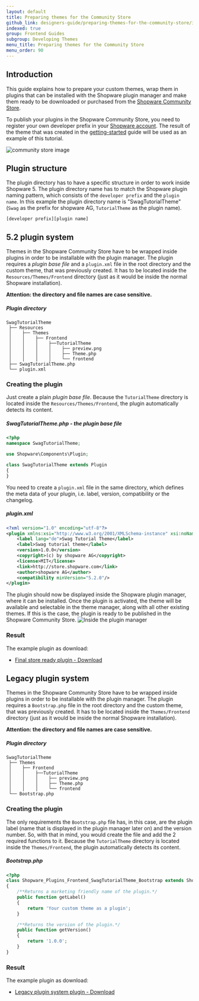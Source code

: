 ```yaml
---
layout: default
title: Preparing themes for the Community Store
github_link: designers-guide/preparing-themes-for-the-community-store/index.md
indexed: true
group: Frontend Guides
subgroup: Developing Themes
menu_title: Preparing themes for the Community Store
menu_order: 90
---
```


## Introduction
This guide explains how to prepare your custom themes, wrap them in plugins that can be installed with the Shopware plugin manager and make them ready to be downloaded or purchased from the [Shopware Community Store](http://store.shopware.com/en/).

To publish your plugins in the Shopware Community Store, you need to register your own developer prefix in your [Shopware account](https://account.shopware.com). The result of the theme that was created in the [getting-started](../getting-started/) guide will be used as an example of this tutorial.

![community store image](img-store.jpg)

## Plugin structure
The plugin directory has to have a specific structure in order to work inside Shopware 5. The plugin directory name has to match the Shopware plugin naming pattern, which consists of the `developer prefix` and the `plugin name`. In this example the plugin directory name is "SwagTutorialTheme" (`Swag` as the prefix for shopware AG, `TutorialTheme` as the plugin name).

```
[developer prefix][plugin name]
```

## 5.2 plugin system

Themes in the Shopware Community Store have to be wrapped inside plugins in order to be installable with the plugin manager. The plugin requires a *plugin base file* and a `plugin.xml` file in the root directory and the custom theme, that was previously created. It has to be located inside the `Resources/Themes/Frontend` directory (just as it would be inside the normal Shopware installation).

**Attention: the directory and file names are case sensitive.**

##### Plugin directory
```
SwagTutorialTheme
 ├── Resources
 │    ├── Themes
 │    │    ├── Frontend
 │    │    │    ├──TutorialTheme
 │    │    │    │    ├── preview.png
 │    │    │    │    ├── Theme.php
 │    │    │    │    └── frontend
 ├── SwagTutorialTheme.php
 └── plugin.xml
```

### Creating the plugin

Just create a plain *plugin base file*. Because the `TutorialTheme` directory is located inside the `Resources/Themes/Frontend`, the plugin automatically detects its content.

##### SwagTutorialTheme.php - *the plugin base file*
```php
<?php
namespace SwagTutorialTheme;

use Shopware\Components\Plugin;

class SwagTutorialTheme extends Plugin
{
}
```

You need to create a `plugin.xml` file in the same directory, which defines the meta data of your plugin, i.e. label, version, compatibility or the changelog.

##### plugin.xml
```xml
<?xml version="1.0" encoding="utf-8"?>
<plugin xmlns:xsi="http://www.w3.org/2001/XMLSchema-instance" xsi:noNamespaceSchemaLocation="https://raw.githubusercontent.com/shopware/shopware/5.2/engine/Shopware/Components/Plugin/schema/plugin.xsd">
    <label lang="de">Swag Tutorial Theme</label>
    <label>Swag tutorial theme</label>
    <version>1.0.0</version>
    <copyright>(c) by shopware AG</copyright>
    <license>MIT</license>
    <link>http://store.shopware.com</link>
    <author>shopware AG</author>
    <compatibility minVersion="5.2.0"/>
</plugin>
```

The plugin should now be displayed inside the Shopware plugin manager, where it can be installed. Once the plugin is activated, the theme will be available and selectable in the theme manager, along with all other existing themes. If this is the case, the plugin is ready to be published in the Shopware Community Store.
![Inside the plugin manager](img-pm.jpg)

### Result
The example plugin as download:

+   [Final store ready plugin - Download](/exampleplugins/SwagTutorialTheme.zip)


## Legacy plugin system

Themes in the Shopware Community Store have to be wrapped inside plugins in order to be installable with the plugin manager. The plugin requires a `Bootstrap.php` file in the root directory and the custom theme, that was previously created. It has to be located inside the `Themes/Frontend` directory (just as it would be inside the normal Shopware installation).

**Attention: the directory and file names are case sensitive.**

##### Plugin directory
```
SwagTutorialTheme
 ├── Themes
 │    ├── Frontend
 │    │    ├──TutorialTheme
 │    │    │    ├── preview.png
 │    │    │    ├── Theme.php
 │    │    │    └── frontend
 └── Bootstrap.php
```

### Creating the plugin

The only requirements the `Bootstrap.php` file has, in this case, are the plugin label (name that is displayed in the plugin manager later on) and the version number. So, with that in mind, you would create the file and add the 2 required functions to it. Because the `TutorialTheme` directory is located inside the `Themes/Frontend`, the plugin automatically detects its content.

##### Bootstrap.php
```php
<?php
class Shopware_Plugins_Frontend_SwagTutorialTheme_Bootstrap extends Shopware_Components_Plugin_Bootstrap
{
    /**Returns a marketing friendly name of the plugin.*/
    public function getLabel()
    {
        return 'Your custom theme as a plugin';
    }

    /**Returns the version of the plugin.*/
    public function getVersion()
    {
        return '1.0.0';
    }
}
```

### Result
The example plugin as download:

+   [Legacy plugin system plugin - Download](/exampleplugins/SwagLegacyTutorialTheme.zip)
